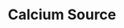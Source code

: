 ---
ee_id: '4230'
site: '1'
type: '2'
url: 2014-035-calcium-source
title: Calcium Source
year: '2014'
display_year: '2014'
medium: Foam pool noodles, Fiber One 36 packs, Apple iPhone 5 case, Apple iPhone 5
  band, tailored Aeropostale sweatpant leg
dims: 140 cm x variable width x variable depth
pitch: ''
ps: ''
live_url: ''
related: ''
youtube: ''
related_code: ''
imgs: calcium-source-2014-035-full-Heart-01-database-SM.jpg
subheading: ''
download: ''
add_credit: ''
commission: ''
layout: things-i-made
---